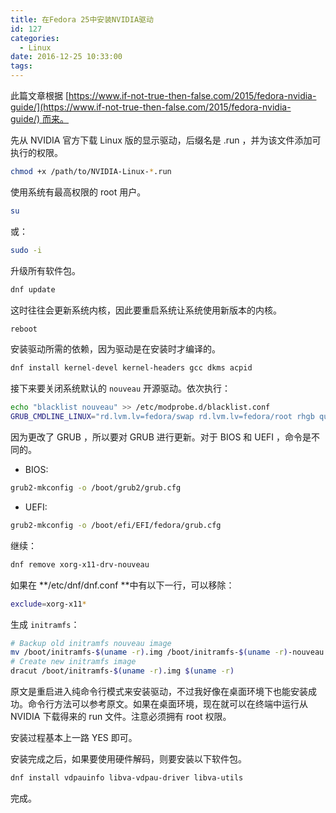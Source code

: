 ```yaml
---
title: 在Fedora 25中安装NVIDIA驱动
id: 127
categories:
  - Linux
date: 2016-12-25 10:33:00
tags:
---
```


此篇文章根据 [https://www.if-not-true-then-false.com/2015/fedora-nvidia-guide/](https://www.if-not-true-then-false.com/2015/fedora-nvidia-guide/) 而来。

先从 NVIDIA 官方下载 Linux 版的显示驱动，后缀名是 .run ，并为该文件添加可执行的权限。

```bash
chmod +x /path/to/NVIDIA-Linux-*.run
```

使用系统有最高权限的 root 用户。

```bash
su
```

或：

```bash
sudo -i
```

升级所有软件包。

```bash
dnf update
```

这时往往会更新系统内核，因此要重启系统让系统使用新版本的内核。

```bash
reboot
```

安装驱动所需的依赖，因为驱动是在安装时才编译的。

```bash
dnf install kernel-devel kernel-headers gcc dkms acpid
```

接下来要关闭系统默认的 `nouveau` 开源驱动。依次执行：

```bash
echo "blacklist nouveau" >> /etc/modprobe.d/blacklist.conf
GRUB_CMDLINE_LINUX="rd.lvm.lv=fedora/swap rd.lvm.lv=fedora/root rhgb quiet rd.driver.blacklist=nouveau"
```

因为更改了 GRUB ，所以要对 GRUB 进行更新。对于 BIOS 和 UEFI ，命令是不同的。

- BIOS:
```bash
grub2-mkconfig -o /boot/grub2/grub.cfg
```

- UEFI:
```bash
grub2-mkconfig -o /boot/efi/EFI/fedora/grub.cfg
```

继续：

```bash
dnf remove xorg-x11-drv-nouveau
```
    
如果在 **/etc/dnf/dnf.conf **中有以下一行，可以移除：

```bash
exclude=xorg-x11*
```

生成 `initramfs`：

```bash
# Backup old initramfs nouveau image
mv /boot/initramfs-$(uname -r).img /boot/initramfs-$(uname -r)-nouveau.img
# Create new initramfs image
dracut /boot/initramfs-$(uname -r).img $(uname -r)
```

原文是重启进入纯命令行模式来安装驱动，不过我好像在桌面环境下也能安装成功。命令行方法可以参考原文。如果在桌面环境，现在就可以在终端中运行从 NVIDIA 下载得来的 run 文件。注意必须拥有 root 权限。

安装过程基本上一路 YES 即可。

安装完成之后，如果要使用硬件解码，则要安装以下软件包。

```bash
dnf install vdpauinfo libva-vdpau-driver libva-utils
```

完成。
